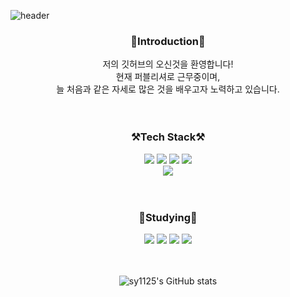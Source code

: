 <!-- header -->

![header](https://capsule-render.vercel.app/api?type=waving&color=81c147&height=350&section=header&text=Welcome!&fontAlignY=40&desc=Seonyong`s%20GitHub%20Repositiory&descAlignY=60&fontSize=90)

<!-- body -->
<div align="center">

### 🙌Introduction🙌

저의 깃허브의 오신것을 환영합니다!  
현재 퍼블리셔로 근무중이며,  
늘 처음과 같은 자세로 많은 것을 배우고자 노력하고 있습니다.  
<br>
<br>

### ⚒️Tech Stack⚒️

<img src="https://img.shields.io/badge/HTML-E34F26?style=flat-square&logo=HTML5&logoColor=white"/>
<img src="https://img.shields.io/badge/CSS-1572B6?style=flat-square&logo=CSS3&logoColor=white"/>
<img src="https://img.shields.io/badge/Sass-CC6699?style=flat-square&logo=Sass&logoColor=white"/>
<img src="https://img.shields.io/badge/Javascript-F7DF1E?style=flat-square&logo=Javascript&logoColor=black"/>
<br>
<img src="https://img.shields.io/badge/JQuery-0769AD?style=flat-square&logo=jQuery&logoColor=white"/>
<br>
<br>
<br>

### 📝Studying📝

<img src="https://img.shields.io/badge/Vue-4FC08D?style=flat-square&logo=Vue.js&logoColor=white"/>
<img src="https://img.shields.io/badge/React-61DAFB?style=flat-square&logo=React&logoColor=white"/>
<img src="https://img.shields.io/badge/TypeScript-3178C6?style=flat-square&logo=TypeScript&logoColor=white"/>
<img src="https://img.shields.io/badge/TypeScript-3178C6?style=flat-square&logo=TypeScript&logoColor=white"/>
<br>
<br>
<br>

![sy1125's GitHub stats](https://github-readme-stats.vercel.app/api?username=sy1125&show_icons=true&theme=merko)

</div>
